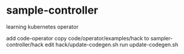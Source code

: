 # sample-controller
learning kubernetes operator

add code-operator
copy code/operator/examples/hack to sampler-controller/hack
edit hack/update-codegen.sh
run update-codegen.sh
